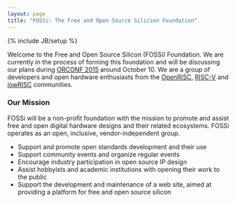 ```yaml
---
layout: page
title: "FOSSi: The Free and Open Source Silicion Foundation"
---
```

{% include JB/setup %}

Welcome to the Free and Open Source Silicon (FOSSi) Foundation. We are
currently in the process of forming this foundation and will be discussing our plans during [ORCONF 2015](http://openrisc.io/orconf) around October 10. We are a group of developers and open hardware enthusiasts from the
[OpenRISC](http://openrisc.io), [RISC-V](http://risc-v.org) and [lowRISC](http://lowrisc.org) communities.

### Our Mission

FOSSi will be a non-profit foundation with the mission to promote and
assist free and open digital hardware designs and their related
ecosystems. FOSSi operates as an open, inclusive, vendor-independent
group.

 * Support and promote open standards development and their use
 * Support community events and organize regular events
 * Encourage industry participation in open source IP design
 * Assist hobbyists and academic institutions with opening their work
   to the public
 * Support the development and maintenance of a web site, aimed at
   providing a platform for free and open source silicon
